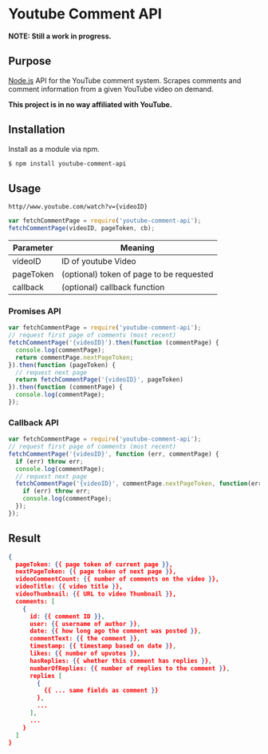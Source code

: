 # Youtube Comment API

**NOTE: Still a work in progress.**

## Purpose

[Node.js](https://nodejs.org/) API for the YouTube comment system. Scrapes comments and comment information from a given YouTube video on demand.

**This project is in no way affiliated with YouTube.**

## Installation

Install as a module via npm.

```bash
$ npm install youtube-comment-api
```

## Usage

`http//www.youtube.com/watch?v={videoID}`

``` javascript
var fetchCommentPage = require('youtube-comment-api');
fetchCommentPage(videoID, pageToken, cb);
```

| Parameter     | Meaning       |
| ------------- |---------------|
| videoID       | ID of youtube Video |
| pageToken     | (optional) token of page to be requested |
| callback      | (optional) callback function      |

### Promises API

``` javascript
var fetchCommentPage = require('youtube-comment-api');
// request first page of comments (most recent)
fetchCommentPage('{videoID}').then(function (commentPage) {
  console.log(commentPage);
  return commentPage.nextPageToken;
}).then(function (pageToken) {
  // request next page
  return fetchCommentPage('{videoID}', pageToken)
}).then(function (commentPage) {
  console.log(commentPage);
});
```

### Callback API

``` javascript
var fetchCommentPage = require('youtube-comment-api');
// request first page of comments (most recent)
fetchCommentPage('{videoID}', function (err, commentPage) {
  if (err) throw err;
  console.log(commentPage);
  // request next page
  fetchCommentPage('{videoID}', commentPage.nextPageToken, function(err, commentPage) {
    if (err) throw err;
    console.log(commentPage);
  });
});
```

## Result

``` json
{
  pageToken: {{ page token of current page }},
  nextPageToken: {{ page token of next page }},
  videoCommentCount: {{ number of comments on the video }},
  videoTitle: {{ video title }},
  videoThumbnail: {{ URL to video Thumbnail }},
  comments: [
	{
      id: {{ comment ID }},
      user: {{ username of author }},
      date: {{ how long ago the comment was posted }},
      commentText: {{ the comment }},
      timestamp: {{ timestamp based on date }},
      likes: {{ number of upvotes }},
      hasReplies: {{ whether this comment has replies }},
      numberOfReplies: {{ number of replies to the comment }},
      replies [
        {
          {{ ... same fields as comment }}
        },
        ...
      ],
      ...
    }
  ]
}

```
